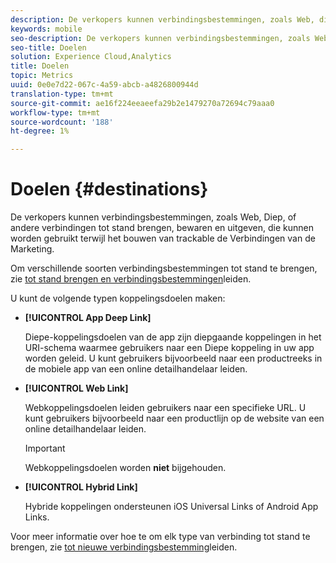 ```yaml
---
description: De verkopers kunnen verbindingsbestemmingen, zoals Web, diep, of andere verbindingen tot stand brengen, bewaren en uitgeven, die kunnen worden gebruikt terwijl het bouwen van trackable de Verbindingen van de Marketing.
keywords: mobile
seo-description: De verkopers kunnen verbindingsbestemmingen, zoals Web, diep, of andere verbindingen tot stand brengen, bewaren en uitgeven, die kunnen worden gebruikt terwijl het bouwen van trackable de Verbindingen van de Marketing.
seo-title: Doelen
solution: Experience Cloud,Analytics
title: Doelen
topic: Metrics
uuid: 0e0e7d22-067c-4a59-abcb-a4826800944d
translation-type: tm+mt
source-git-commit: ae16f224eeaeefa29b2e1479270a72694c79aaa0
workflow-type: tm+mt
source-wordcount: '188'
ht-degree: 1%

---
```



# Doelen {#destinations}

De verkopers kunnen verbindingsbestemmingen, zoals Web, Diep, of andere verbindingen tot stand brengen, bewaren en uitgeven, die kunnen worden gebruikt terwijl het bouwen van trackable de Verbindingen van de Marketing.

Om verschillende soorten verbindingsbestemmingen tot stand te brengen, zie [tot stand brengen en verbindingsbestemmingen](/help/using/acquisition-main/c-manage-link-destinations/c-manage-link-destinations.md)leiden.

U kunt de volgende typen koppelingsdoelen maken:

* **[!UICONTROL App Deep Link]**

   Diepe-koppelingsdoelen van de app zijn diepgaande koppelingen in het URI-schema waarmee gebruikers naar een Diepe koppeling in uw app worden geleid. U kunt gebruikers bijvoorbeeld naar een productreeks in de mobiele app van een online detailhandelaar leiden.

* **[!UICONTROL Web Link]**

   Webkoppelingsdoelen leiden gebruikers naar een specifieke URL. U kunt gebruikers bijvoorbeeld naar een productlijn op de website van een online detailhandelaar leiden.

   >[!IMPORTANT]
   >
   >Webkoppelingsdoelen worden **niet** bijgehouden.

* **[!UICONTROL Hybrid Link]**

   Hybride koppelingen ondersteunen iOS Universal Links of Android App Links.

Voor meer informatie over hoe te om elk type van verbinding tot stand te brengen, zie [tot nieuwe verbindingsbestemming](/help/using/acquisition-main/c-manage-link-destinations/t-create-new-app-deep-link-destination.md)leiden.

